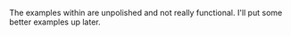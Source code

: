 The examples within are unpolished and not really functional. I'll put some better examples up later.